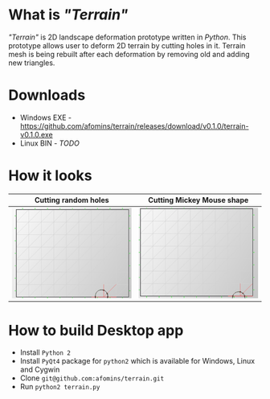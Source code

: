 # What is *"Terrain"*
*"Terrain"* is 2D landscape deformation prototype written in *Python*. This prototype allows user to deform 2D terrain by cutting holes in it. Terrain mesh is being rebuilt after each deformation by removing old and adding new triangles.

# Downloads
 * Windows EXE - https://github.com/afomins/terrain/releases/download/v0.1.0/terrain-v0.1.0.exe
 * Linux BIN - $TODO$
 
# How it looks
|  Cutting random holes  | Cutting Mickey Mouse shape |
| --|--|
| <img src="https://github.com/afomins/terrain/blob/master/gifs/terrain_000.gif" width="300"> | <img src="https://github.com/afomins/terrain/blob/master/gifs/terrain_001.gif" width="300"> |

# How to build Desktop app
 * Install `Python 2`
 * Install `PyQt4` package for `python2` which is available for Windows, Linux and Cygwin
 * Clone `git@github.com:afomins/terrain.git`
 * Run `python2 terrain.py`

